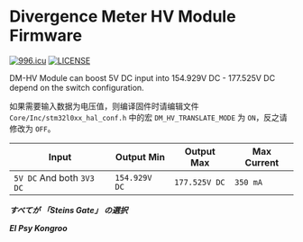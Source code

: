 # Divergence Meter HV Module Firmware

[![996.icu](https://img.shields.io/badge/link-996.icu-red.svg)](https://996.icu)
[![LICENSE](https://img.shields.io/badge/license-Anti%20996-blue.svg)](https://github.com/996icu/996.ICU/blob/master/LICENSE)

DM-HV Module can boost 5V DC input into 154.929V DC - 177.525V DC depend on the switch configuration.

如果需要输入数据为电压值，则编译固件时请编辑文件 `Core/Inc/stm32l0xx_hal_conf.h` 中的宏 `DM_HV_TRANSLATE_MODE` 为 `ON`，反之请修改为 `OFF`。

| Input                     | Output Min    | Output Max    | Max Current | 
|---------------------------|---------------|---------------|-------------|
| `5V DC` And both `3V3 DC` | `154.929V DC` | `177.525V DC` | `350 mA`    |

***すべてが 「Steins Gate」 の選択***

***El Psy Kongroo***
